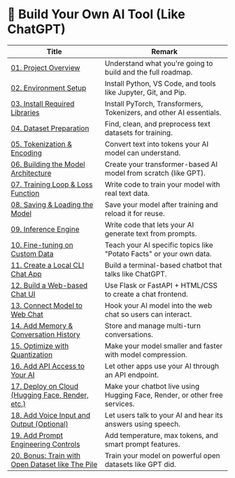 # 🧠 Build Your Own AI Tool (Like ChatGPT) 

| Title | Remark |
|-------|--------|
| [01. Project Overview](https://github.com/potatoscript/ai/wiki/01.-Project-Overview) | Understand what you're going to build and the full roadmap. |
| [02. Environment Setup](https://github.com/potatoscript/ai/wiki/02.-Environment-Setup) | Install Python, VS Code, and tools like Jupyter, Git, and Pip. |
| [03. Install Required Libraries](https://github.com/potatoscript/ai/wiki/03.-Install-Required-Libraries) | Install PyTorch, Transformers, Tokenizers, and other AI essentials. |
| [04. Dataset Preparation](https://github.com/potatoscript/ai/wiki/04.-Dataset-Preparation) | Find, clean, and preprocess text datasets for training. |
| [05. Tokenization & Encoding](https://github.com/potatoscript/ai/wiki/05.-Tokenization-&-Encoding) | Convert text into tokens your AI model can understand. |
| [06. Building the Model Architecture](https://github.com/potatoscript/ai/wiki/06.-Building-the-Model-Architecture) | Create your transformer-based AI model from scratch (like GPT). |
| [07. Training Loop & Loss Function](https://github.com/potatoscript/ai/wiki/07.-Training-Loop-&-Loss-Function) | Write code to train your model with real text data. |
| [08. Saving & Loading the Model](https://github.com/potatoscript/ai/wiki/08.-Saving-&-Loading-the-Model) | Save your model after training and reload it for reuse. |
| [09. Inference Engine](https://github.com/potatoscript/ai/wiki/09.-Inference-Engine) | Write code that lets your AI generate text from prompts. |
| [10. Fine-tuning on Custom Data](https://github.com/potatoscript/ai/wiki/10.-Fine-tuning-on-Custom-Data) | Teach your AI specific topics like "Potato Facts" or your own data. |
| [11. Create a Local CLI Chat App](https://github.com/potatoscript/ai/wiki/11.-Create-a-Local-CLI-Chat-App) | Build a terminal-based chatbot that talks like ChatGPT. |
| [12. Build a Web-based Chat UI](https://github.com/potatoscript/ai/wiki/12.-Build-a-Web-based-Chat-UI) | Use Flask or FastAPI + HTML/CSS to create a chat frontend. |
| [13. Connect Model to Web Chat](https://github.com/potatoscript/ai/wiki/13.-Connect-Model-to-Web-Chat) | Hook your AI model into the web chat so users can interact. |
| [14. Add Memory & Conversation History](https://github.com/potatoscript/ai/wiki/14.-Add-Memory-&-Conversation-History) | Store and manage multi-turn conversations. |
| [15. Optimize with Quantization](https://github.com/potatoscript/ai/wiki/15.-Optimize-with-Quantization) | Make your model smaller and faster with model compression. |
| [16. Add API Access to Your AI](https://github.com/potatoscript/ai/wiki/16.-Add-API-Access-to-Your-AI) | Let other apps use your AI through an API endpoint. |
| [17. Deploy on Cloud (Hugging Face, Render, etc.)](https://github.com/potatoscript/ai/wiki/17.-Deploy-on-Cloud) | Make your chatbot live using Hugging Face, Render, or other free services. |
| [18. Add Voice Input and Output (Optional)](https://github.com/potatoscript/ai/wiki/18.-Voice-Input-&-Output) | Let users talk to your AI and hear its answers using speech. |
| [19. Add Prompt Engineering Controls](https://github.com/potatoscript/ai/wiki/19.-Prompt-Engineering-Controls) | Add temperature, max tokens, and smart prompt features. |
| [20. Bonus: Train with Open Dataset like The Pile](https://github.com/potatoscript/ai/wiki/20.-Train-with-The-Pile-Dataset) | Train your model on powerful open datasets like GPT did. |

